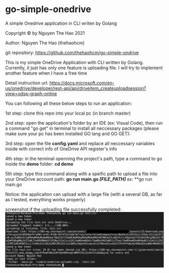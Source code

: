 # go-simple-onedrive
A simple Onedrive application in CLI writen by Golang

Copyright © by Nguyen The Hao 2021

Author: Nguyen The Hao (thehaohcm)

git repository: https://github.com/thehaohcm/go-simple-ondrive

This is my simple OneDrive Application with CLI written by Golang. Currently, it just has only one feature is uploading file. I will try to implement another feature when I have a free time

Detail instruction url: https://docs.microsoft.com/en-us/onedrive/developer/rest-api/api/driveitem_createuploadsession?view=odsp-graph-online

You can following all these below steps to run an application: 

1st step: clone this repo into your local pc (in branch master)

2nd step: open the application's folder by an IDE (ex: Visual Code), then run a command "go get" in terminal to install all neccessary packages (please make sure your pc has been installed GO lang and GO GET):

3rd step: open the file **config.yaml** and replace all neccessary variables inside with correct info of OneDrive API register's info

4th step: in the terminal openning the project's path, type a command to go inside the **demo** folder: **cd demo**

5th step: type this command along with a speific path to upload a file into your OneDrive account path: **go run main.go *[FILE_PATH]***
  ex: **go run main.go 

Notice: the applicaiton can upload with a large file (with a several GB, as far as I tested, everything works properly)

screenshot if the uploading file successfully completed:
![alt text](https://github.com/thehaohcm/go-simple-onedrive/blob/master/screenshot/screenshot-demo.png?raw=true)
